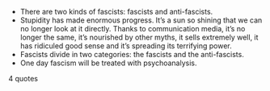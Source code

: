  - There are two kinds of fascists: fascists and anti-fascists.
 - Stupidity has made enormous progress. It’s a sun so shining that we can no longer look at it directly. Thanks to communication media, it’s no longer the same, it’s nourished by other myths, it sells extremely well, it has ridiculed good sense and it’s spreading its terrifying power.
 - Fascists divide in two categories: the fascists and the anti-fascists.
 - One day fascism will be treated with psychoanalysis.

4 quotes